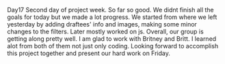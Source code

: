 Day17
Second day of project week. So far so good. We didnt finish all the goals for today but we made a lot progress. We started from where we left yesterday by adding draftees' info and images, making some minor changes to the filters. Later mostly worked on js.
Overall, our group is getting along pretty well. I am glad to work with Britney and Britt. I learned alot from both of them not just only coding. Looking forward to accomplish this project together and present our hard work on Friday.  
